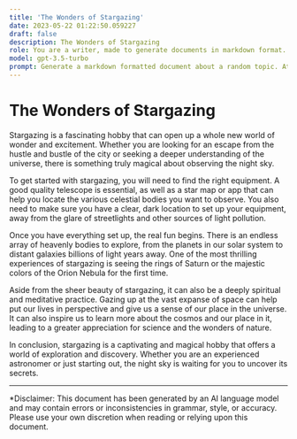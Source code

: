 ```yaml
---
title: 'The Wonders of Stargazing'
date: 2023-05-22 01:22:50.059227
draft: false
description: The Wonders of Stargazing
role: You are a writer, made to generate documents in markdown format. It is very important that all of the documents you generate are in valid markdown format.
model: gpt-3.5-turbo
prompt: Generate a markdown formatted document about a random topic. At the bottom, include a disclaimer explaining that the document was generated by you. The first line of the document should be the title. Make sure that the entire document is in proper markdown format, using a mix of various tags to make the document visually appealing.
---
```


# The Wonders of Stargazing

Stargazing is a fascinating hobby that can open up a whole new world of wonder and excitement. Whether you are looking for an escape from the hustle and bustle of the city or seeking a deeper understanding of the universe, there is something truly magical about observing the night sky.

To get started with stargazing, you will need to find the right equipment. A good quality telescope is essential, as well as a star map or app that can help you locate the various celestial bodies you want to observe. You also need to make sure you have a clear, dark location to set up your equipment, away from the glare of streetlights and other sources of light pollution.

Once you have everything set up, the real fun begins. There is an endless array of heavenly bodies to explore, from the planets in our solar system to distant galaxies billions of light years away. One of the most thrilling experiences of stargazing is seeing the rings of Saturn or the majestic colors of the Orion Nebula for the first time.

Aside from the sheer beauty of stargazing, it can also be a deeply spiritual and meditative practice. Gazing up at the vast expanse of space can help put our lives in perspective and give us a sense of our place in the universe. It can also inspire us to learn more about the cosmos and our place in it, leading to a greater appreciation for science and the wonders of nature.

In conclusion, stargazing is a captivating and magical hobby that offers a world of exploration and discovery. Whether you are an experienced astronomer or just starting out, the night sky is waiting for you to uncover its secrets.

---

*Disclaimer: This document has been generated by an AI language model and may contain errors or inconsistencies in grammar, style, or accuracy. Please use your own discretion when reading or relying upon this document.